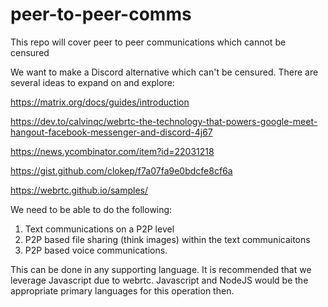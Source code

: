 # peer-to-peer-comms
This repo will cover peer to peer communications which cannot be censured


We want to make a Discord alternative which can't be censured. There are several ideas to expand on and explore:

https://matrix.org/docs/guides/introduction

https://dev.to/calvinqc/webrtc-the-technology-that-powers-google-meet-hangout-facebook-messenger-and-discord-4j67

https://news.ycombinator.com/item?id=22031218

https://gist.github.com/clokep/f7a07fa9e0bdcfe8cf6a

https://webrtc.github.io/samples/

We need to be able to do the following:

1) Text communications on a P2P level
2) P2P based file sharing (think images) within the text communicaitons
3) P2P based voice communications.

This can be done in any supporting language. It is recommended that we leverage Javascript due to webrtc. Javascript and NodeJS would be the appropriate primary languages for this operation then.